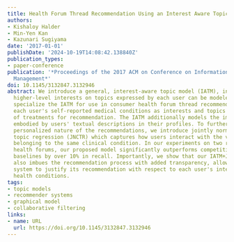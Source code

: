 ```yaml
---
title: Health Forum Thread Recommendation Using an Interest Aware Topic Model
authors:
- Kishaloy Halder
- Min-Yen Kan
- Kazunari Sugiyama
date: '2017-01-01'
publishDate: '2024-10-19T14:08:42.138840Z'
publication_types:
- paper-conference
publication: '*Proceedings of the 2017 ACM on Conference on Information and Knowledge
  Management*'
doi: 10.1145/3132847.3132946
abstract: We introduce a general, interest-aware topic model (IATM), in which known
  higher-level interests on topics expressed by each user can be modeled. We then
  specialize the IATM for use in consumer health forum thread recommendation by equating
  each user's self-reported medical conditions as interests and topics as symptoms
  of treatments for recommendation. The IATM additionally models the implicit interests
  embodied by users' textual descriptions in their profiles. To further enhance the
  personalized nature of the recommendations, we introduce jointly normalized collaborative
  topic regression (JNCTR) which captures how users interact with the various symptoms
  belonging to the same clinical condition. In our experiments on two real-world consumer
  health forums, our proposed model significantly outperforms competitive state-of-the-art
  baselines by over 10% in recall. Importantly, we show that our IATM+JNCTR pipeline
  also imbues the recommendation process with added transparency, allowing a recommendation
  system to justify its recommendation with respect to each user's interest in certain
  health conditions.
tags:
- topic models
- recommender systems
- graphical model
- collaborative filtering
links:
- name: URL
  url: https://doi.org/10.1145/3132847.3132946
---
```

